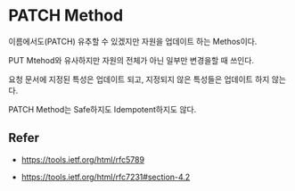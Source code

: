 # PATCH Method

이름에서도(PATCH) 유추할 수 있겠지만 자원을 업데이트 하는 Methos이다.

PUT Mtehod와 유사하지만 자원의 전체가 아닌 일부만 변경을할 때 쓰인다.

요청 문서에 지정된 특성은 업데이트 되고, 지정되지 않은 특성들은 업데이트 하지 않는다.

PATCH Method는 Safe하지도 Idempotent하지도 않다.



## Refer

- https://tools.ietf.org/html/rfc5789

- https://tools.ietf.org/html/rfc7231#section-4.2
